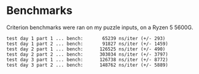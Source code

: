 # Benchmarks

Criterion benchmarks were ran on my puzzle inputs, on a Ryzen 5 5600G.

```text
test day 1 part 1 ... bench:       65239 ns/iter (+/- 293)
test day 1 part 2 ... bench:       91827 ns/iter (+/- 1459)
test day 2 part 1 ... bench:      126525 ns/iter (+/- 490)
test day 2 part 2 ... bench:      303034 ns/iter (+/- 3797)
test day 3 part 1 ... bench:      126738 ns/iter (+/- 8772)
test day 3 part 2 ... bench:      148762 ns/iter (+/- 5889)
```
